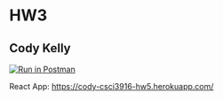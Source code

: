 # HW3
## Cody Kelly

[![Run in Postman](https://run.pstmn.io/button.svg)](https://app.getpostman.com/run-collection/d45c9a0347b06371356b)

React App: https://cody-csci3916-hw5.herokuapp.com/